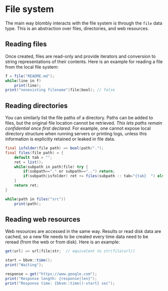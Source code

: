 # File system

The main way blombly interacts with the file system is through the `file` data type.
This is an abstraction over files, directories, and web resources.

## Reading files

Once created, files are read-only and provide iterators and conversion to string 
representations of their contents. Here is an example for reading a file from the local file system:

```java
f = file("README.md");
while(line in f)
    print(line);
print("nonexisting filename"|file|bool); // false
```

## Reading directories

You can similarly list the file paths of a directory. Paths can be added to files,
but the original file location cannot be retrieved.
*This lets paths remain confidential once first declared.*
For example, one cannot expose local directory structure when running servers
or printing logs, unless this information is explicitly retained
or leaked in file data.

```java
final isfolder(file path) => bool(path/".");
final files(file path) = {
    default tab = "";
    ret = list();
    while(subpath in path|file) try {
        if(subpath=="." or subpath=="..") return;
        if(subpath|isfolder) ret += files(subpath :: tab="{tab}  ") else push(ret, subpath);
    }
    return ret;
}

while(path in files("src"))
    print(path);
```

## Reading web resources

Web resources are accessed in the same way. Results or read disk data are cached,
so a new file needs to be created every time data need to be reread (from the web
or from disk). Here is an example:


```java
get(url) => url|file|str;  // equivalent to str(file(url))

start = bbvm::time();
print("Waiting");

response = get("https://www.google.com");
print("Response length: {response|len}");
print("Response time: {bbvm::time()-start} sec");
```


